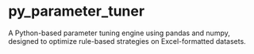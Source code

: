 # py_parameter_tuner
A Python-based parameter tuning engine using pandas and numpy, designed to optimize rule-based strategies on Excel-formatted datasets.
